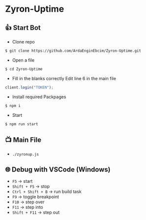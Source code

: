 # Zyron-Uptime

## 👍 Start Bot 
- Clone repo
```bash
$ git clone https://github.com/ArdaEnginEbcim/Zyron-Uptime.git
```
- Open a file
```bash
$ cd Zyron-Uptime
```
- Fill in the blanks correctly
Edit line 6 in the main file
```js
client.login("TOKEN");
```
- Install required Packpages
```bash
$ npm i
```
- Start
```bash
$ npm run start
```
## 📺 Main File
- `./zyronup.js`

## 🌐 Debug with VSCode (Windows)
* `F5` -> start
* `Shift + F5` -> stop
* `Ctrl + Shift + B` -> run build task
* `F9` -> toggle breakpoint
* `F10` -> step over
* `F11` -> step into
* `Shift + F11` -> step out
